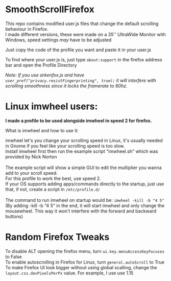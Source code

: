 # SmoothScrollFirefox

This repo contains modified user.js files that change the default scrolling behaviour in Firefox.<br>
I made different versions, these were made on a 35'' UltraWide Monitor with Windows, speed settings *may* have to be adjusted<br>

Just copy the code of the profile you want and paste it in your user.js<br>

To find where your user.js is, just type ```about:support``` in the firefox address bar and open the Profile Directory<br>

*Note: If you use arkenfox.js and have ```user_pref("privacy.resistFingerprinting", true);``` it will interfere with scrolling smoothness since it locks the framerate to 60hz.*

# Linux imwheel users:

**I made a profile to be used alongside imwheel in speed 2 for firefox.**

What is imwheel and how to use it:

imwheel let's you change your scrolling speed in Linux, it's usually needed in Gnome if you feel like your scrolling speed is too slow.<br>
Install imwheel first then run the example script "imwheel.sh" which was provided by Nick Norton<br>
<br>
The example script will show a simple GUI to edit the multiplier you wanna add to your scroll speed.<br>
For this profile to work the best, use speed 2.<br>
If your OS supports adding apps/commands directly to the startup, just use that, if not, create a script in ```/etc/profile.d/```<br>
<br>
The command to run imwheel on startup would be:  ```imwheel -kill -b "4 5"```<br>
(By adding -kill -b "4 5" in the end, it will start imwheel and only change the mousewheel. This way it won't interfere with the forward and backward buttons)

# Random Firefox Tweaks

To disable ALT opening the firefox menu, turn ```ui.key.menuAccessKeyFocuses``` to False<br>
To enable autoscrolling in Firefox for Linux, turn ```general.autoScroll``` to True<br>
To make Firefox UI look bigger without using global scalling, change the ```layout.css.devPixelsPerPx``` value. For example, I use use 1.15<br>
